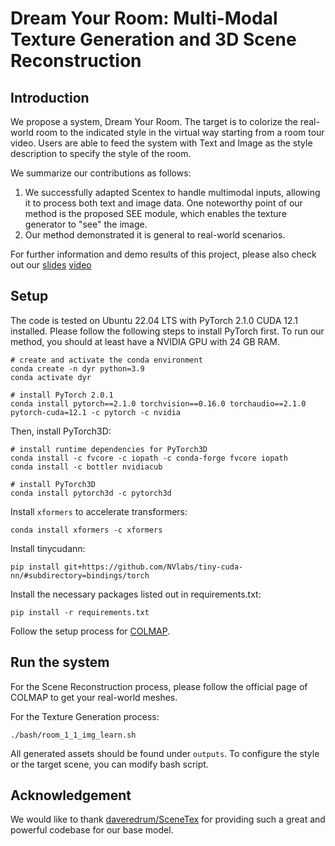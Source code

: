 # Dream Your Room: Multi-Modal Texture Generation and 3D Scene Reconstruction

## Introduction

We propose a system, Dream Your Room. The target is to colorize the real-world room to the indicated style in the virtual way starting from a room tour video. Users are able to feed the system with Text and Image as the style description to specify the style of the room.

We summarize our contributions as follows:
1. We successfully adapted Scentex to handle multimodal inputs, allowing it to process both text and image data. One noteworthy point of our method is the proposed SEE module, which enables the texture generator to "see" the image.
2. Our method demonstrated it is general to real-world scenarios.


For further information and demo results of this project, please also check out our 
[slides](https://docs.google.com/presentation/d/14A82o6Mwug3DDvPUK2WIOwWNPNpti8ZJ6PWi2dua5Jc/edit?usp=sharing)
[video](https://youtu.be/d7lcYxTi6v4)

## Setup

The code is tested on Ubuntu 22.04 LTS with PyTorch 2.1.0 CUDA 12.1 installed. Please follow the following steps to install PyTorch first. To run our method, you should at least have a NVIDIA GPU with 24 GB RAM.

```shell
# create and activate the conda environment
conda create -n dyr python=3.9
conda activate dyr

# install PyTorch 2.0.1
conda install pytorch==2.1.0 torchvision==0.16.0 torchaudio==2.1.0 pytorch-cuda=12.1 -c pytorch -c nvidia
```

Then, install PyTorch3D:

```shell
# install runtime dependencies for PyTorch3D
conda install -c fvcore -c iopath -c conda-forge fvcore iopath
conda install -c bottler nvidiacub

# install PyTorch3D
conda install pytorch3d -c pytorch3d
```

Install `xformers` to accelerate transformers:

```shell
conda install xformers -c xformers
```

Install tinycudann:

```shell
pip install git+https://github.com/NVlabs/tiny-cuda-nn/#subdirectory=bindings/torch
```

Install the necessary packages listed out in requirements.txt:

```shell
pip install -r requirements.txt
```

Follow the setup process for [COLMAP](https://github.com/colmap/colmap).

## Run the system

For the Scene Reconstruction process, please follow the official page of COLMAP to get your real-world meshes.

For the Texture Generation process:
```shell
./bash/room_1_1_img_learn.sh
```

All generated assets should be found under `outputs`. To configure the style or the target scene, you can modify bash script.


## Acknowledgement

We would like to thank [daveredrum/SceneTex](https://github.com/daveredrum/SceneTex) for providing such a great and powerful codebase for our base model.

